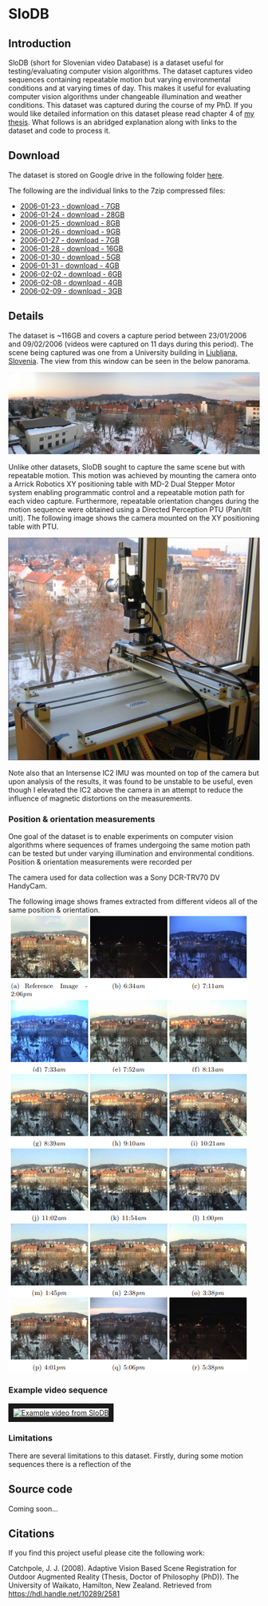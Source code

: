# SloDB

## Introduction
SloDB (short for Slovenian video Database) is a dataset useful for testing/evaluating computer vision algorithms. The dataset captures video sequences containing repeatable motion but varying environmental conditions and at varying times of day. This makes it useful for evaluating computer vision algorithms under changeable illumination and weather conditions. This dataset was captured during the course of my PhD. If you would like detailed information on this dataset please read chapter 4 of [my thesis](https://hdl.handle.net/10289/2581). What follows is an abridged explanation along with links to the dataset and code to process it.

## Download
The dataset is stored on Google drive in the following folder [here](https://drive.google.com/drive/folders/1jD-LzSZnSQcRjP8Sm4DT5-TbUbxw2byG?usp=sharing).

The following are the individual links to the 7zip compressed files:
- [2006-01-23 - download - 7GB](https://drive.google.com/open?id=1MHblfCz5b0WikmQbJEWJPaXn76P51Xne)
- [2006-01-24 - download - 28GB](https://drive.google.com/open?id=1eH_LLBVun67xYKusnyGBIG-xXKbTzwO8)
- [2006-01-25 - download - 8GB](https://drive.google.com/open?id=1u1meyvriTj2wRJn27AnuEThBVWmlmF5G)
- [2006-01-26 - download - 9GB](https://drive.google.com/open?id=15vSmEI7ZxsQ53ppvhR136U1mk61c9Sqm)
- [2006-01-27 - download - 7GB](https://drive.google.com/open?id=1Nrli5MmPmS-_dW2Tyw7hTTu5MsfqFzzQ)
- [2006-01-28 - download - 16GB](https://drive.google.com/open?id=1e9klK0HJxtTNTF_n8G6u44jquLFUioyC)
- [2006-01-30 - download - 5GB](https://drive.google.com/open?id=1BfOYdI6XbLcdIE7NBiUnjef3caLiKN__)
- [2006-01-31 - download - 4GB](https://drive.google.com/open?id=1ZaP3p5STHHAHuO1EoFPBKTzS57Qny-Il)
- [2006-02-02 - download - 6GB](https://drive.google.com/open?id=1qCR7pgBfN3lXbiHKO3eNieybU15ZcmM6)
- [2006-02-08 - download - 4GB](https://drive.google.com/open?id=1V0hIx__Mtp7DAS1SbmtZAmhnY964Pess)
- [2006-02-09 - download - 3GB](https://drive.google.com/open?id=15Awr7MY-BmDi8WaFwqTbIUhKyQu41KjR)

## Details
The dataset is ~116GB and covers a capture period between 23/01/2006 and 09/02/2006 (videos were captured on 11 days during this period). The scene being captured was one from a University building in [Ljubljana, Slovenia](https://en.wikipedia.org/wiki/Ljubljana). The view from this window can be seen in the below panorama.

![SloDB panorama](/readme_images/slo_panorama.jpg)

Unlike other datasets, SloDB sought to capture the same scene but with repeatable motion. This motion was achieved by mounting the camera onto a Arrick Robotics XY positioning table with MD-2 Dual Stepper Motor system enabling programmatic control and a repeatable motion path for each video capture. Furthermore, repeatable orientation changes during the motion sequence were obtained using a Directed Perception PTU (Pan/tilt unit). The following image shows the camera mounted on the XY positioning table with PTU. 

![SloDB capture system in situ](/readme_images/capture_in_situ.jpg)

Note also that an Intersense IC2 IMU was mounted on top of the camera but upon analysis of the results, it was found to be unstable to be useful, even though I elevated the IC2 above the camera in an attempt to reduce the influence of magnetic distortions on the measurements.

### Position & orientation measurements
One goal of the dataset is to enable experiments on computer vision algorithms where sequences of frames undergoing the same motion path can be tested but under varying illumination and environmental conditions. Position & orientation measurements were recorded per

The camera used for data collection was a Sony DCR-TRV70 DV HandyCam. 

The following image shows frames extracted from different videos all of the same position & orientation.
![Different times of day](/readme_images/different_times.png)

### Example video sequence
<a href="http://www.youtube.com/watch?feature=player_embedded&v=CAeCfXi1LsU" target="_blank"><img src="http://img.youtube.com/vi/CAeCfXi1LsU/0.jpg" 
alt="Example video from SloDB" width="720" height="578" border="10" /></a>
### Limitations
There are several limitations to this dataset. Firstly, during some motion sequences there is a reflection of the 



## Source code
Coming soon...


## Citations
If you find this project useful please cite the following work:

Catchpole, J. J. (2008). Adaptive Vision Based Scene Registration for Outdoor Augmented Reality (Thesis, Doctor of Philosophy (PhD)). The University of Waikato, Hamilton, New Zealand. Retrieved from https://hdl.handle.net/10289/2581
